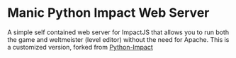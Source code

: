 # Manic Python Impact Web Server

A simple self contained web server for ImpactJS that allows you to run both the game and weltmeister (level editor) without the need for Apache.  This is a customized version, forked from [Python-Impact](https://github.com/amadeus/python-impact)